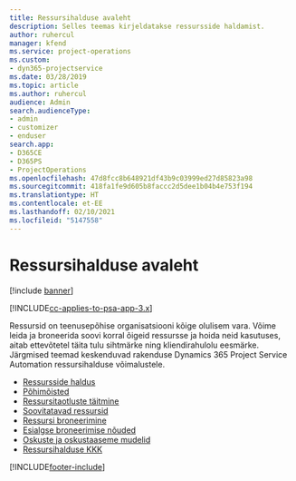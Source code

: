 ```yaml
---
title: Ressursihalduse avaleht
description: Selles teemas kirjeldatakse ressursside haldamist.
author: ruhercul
manager: kfend
ms.service: project-operations
ms.custom:
- dyn365-projectservice
ms.date: 03/28/2019
ms.topic: article
ms.author: ruhercul
audience: Admin
search.audienceType:
- admin
- customizer
- enduser
search.app:
- D365CE
- D365PS
- ProjectOperations
ms.openlocfilehash: 47d8fcc8b648921df43b9c03999ed27d85823a98
ms.sourcegitcommit: 418fa1fe9d605b8faccc2d5dee1b04b4e753f194
ms.translationtype: HT
ms.contentlocale: et-EE
ms.lasthandoff: 02/10/2021
ms.locfileid: "5147558"
---
```

# <a name="resource-management-home-page"></a>Ressursihalduse avaleht

[!include [banner](../includes/psa-now-project-operations.md)]

[!INCLUDE[cc-applies-to-psa-app-3.x](../includes/cc-applies-to-psa-app-3x.md)]

Ressursid on teenusepõhise organisatsiooni kõige olulisem vara. Võime leida ja broneerida soovi korral õigeid ressursse ja hoida neid kasutuses, aitab ettevõtetel täita tulu sihtmärke ning kliendirahulolu eesmärke. Järgmised teemad keskenduvad rakenduse Dynamics 365 Project Service Automation ressursihalduse võimalustele.

- [Ressursside haldus](manage-resources.md)
- [Põhimõisted](reports-key-concepts.md)
- [Ressursitaotluste täitmine](resource-management-fulfill-requests.md)
- [Soovitatavad ressursid](resource-management-propose-resources.md)
- [Ressursi broneerimine](resource-management-book-resources-scheduleboard.md)
- [Esialgse broneerimise nõuded](resource-management-softbook-requirements.md)
- [Oskuste ja oskustaaseme mudelid](resource-management-skills-proficiency.md)
- [Ressursihalduse KKK](resource-management-faq.md)


[!INCLUDE[footer-include](../includes/footer-banner.md)]